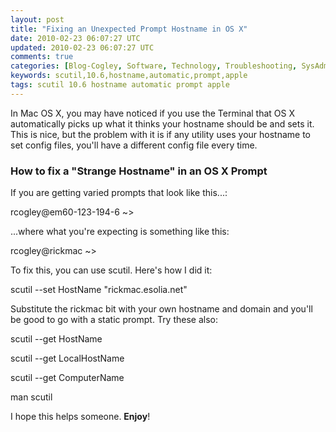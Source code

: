 ```yaml
---           
layout: post
title: "Fixing an Unexpected Prompt Hostname in OS X"
date: 2010-02-23 06:07:27 UTC
updated: 2010-02-23 06:07:27 UTC
comments: true
categories: [Blog-Cogley, Software, Technology, Troubleshooting, SysAdmin, Tips]
keywords: scutil,10.6,hostname,automatic,prompt,apple
tags: scutil 10.6 hostname automatic prompt apple
---
```

 


In Mac OS X, you may have noticed if you use the Terminal that OS X automatically picks up what it thinks your hostname should be and sets it. This is nice, but the problem with it is if any utility uses your hostname to set config files, you'll have a different config file every time. 




### How to fix a "Strange Hostname" in an OS X Prompt






If you are getting varied prompts that look like this...: 




rcogley@em60-123-194-6 ~>




...where what you're expecting is something like this: 




rcogley@rickmac ~>




To fix this, you can use scutil. Here's how I did it: 




scutil --set HostName "rickmac.esolia.net"




Substitute the rickmac bit with your own hostname and domain and you'll be good to go with a static prompt. Try these also: 




scutil --get HostName




scutil --get LocalHostName




scutil --get ComputerName




man scutil




I hope this helps someone. **Enjoy**! 


